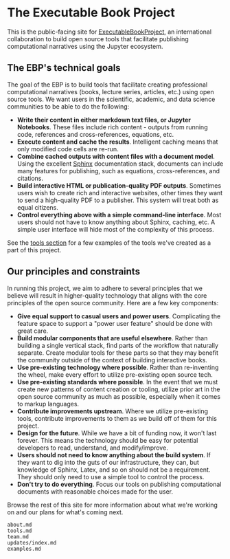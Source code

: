 # The Executable Book Project

This is the public-facing site for
[ExecutableBookProject](https://github.com/executablebooks), an international
collaboration to build open source tools that facilitate publishing
computational narratives using the Jupyter ecosystem.

## The EBP's technical goals

The goal of the EBP is to build tools that facilitate creating
professional computational narratives (books, lecture series, articles, etc.) 
using open source tools. We want users in the scientific, academic,
and data science communities to be able to do the following:

* **Write their content in either markdown text files, or Jupyter Notebooks**.
  These files include rich content - outputs from running code, references
  and cross-references, equations, etc.
* **Execute content and cache the results**. Intelligent caching means
  that only modified code cells are re-run. 
* **Combine cached outputs with content files with a document model**. Using
  the excellent [Sphinx](https://www.sphinx-doc.org/en/master/) documentation
  stack, documents can include many features for publishing, such as
  equations, cross-references, and citations.
* **Build interactive HTML or publication-quality PDF outputs**. Sometimes
  users wish to create rich and interactive websites, other times they want to
  send a high-quality PDF to a publisher. This system will treat both as
  equal citizens.
* **Control everything above with a simple command-line interface**. Most
  users should not have to know anything about Sphinx, caching, etc. A simple
  user interface will hide most of the complexity of this process.

See the [tools section](tools) for a few examples of the tools we've created
as a part of this project.

## Our principles and constraints

In running this project, we aim to adhere to several principles that we believe
will result in higher-quality technology that aligns with the core principles
of the open source community. Here are a few key components:

* **Give equal support to casual users and power users**. Complicating the feature
  space to support a "power user feature" should be done with great care.
* **Build modular components that are useful elsewhere**. Rather than building
  a single vertical stack, find parts of the workflow that naturally separate.
  Create modular tools for these parts so that they may benefit the community
  outside of the context of building interactive books.
* **Use pre-existing technology where possible**. Rather than re-inventing
  the wheel, make every effort to utilize pre-existing open source tech.
* **Use pre-existing standards where possible**. In the event that we must
  create new patterns of content creation or tooling, utilize prior art in
  the open source community as much as possible, especially when it comes to
  markup languages.
* **Contribute improvements upstream**. Where we utilize pre-existing tools,
  contribute improvements to them as we build off of them for this project.
* **Design for the future**. While we have a bit of funding now, it won't last
  forever. This means the technology should be easy for potential developers
  to read, understand, and modify/improve.
* **Users should not need to know anything about the build system**. If they
  want to dig into the guts of our infrastructure, they can, but knowledge
  of Sphinx, Latex, and so on should not be a requirement. They should only need to
  use a simple tool to control the process.
* **Don't try to do everything**. Focus our tools on publishing
  computational documents with reasonable choices made for the user.

Browse the rest of this site for more information about what we're working
on and our plans for what's coming next.

```{toctree}
about.md
tools.md
team.md
updates/index.md
examples.md
```
